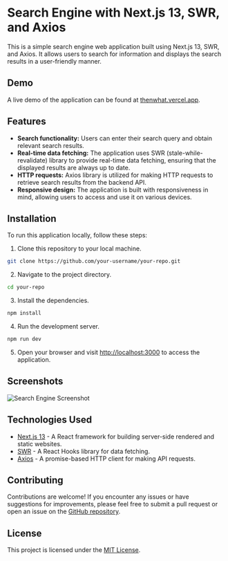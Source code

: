 # Search Engine with Next.js 13, SWR, and Axios

This is a simple search engine web application built using Next.js 13, SWR, and Axios. It allows users to search for information and displays the search results in a user-friendly manner.

## Demo

A live demo of the application can be found at [thenwhat.vercel.app](https://thenwhat.vercel.app).

## Features

- **Search functionality:** Users can enter their search query and obtain relevant search results.
- **Real-time data fetching:** The application uses SWR (stale-while-revalidate) library to provide real-time data fetching, ensuring that the displayed results are always up to date.
- **HTTP requests:** Axios library is utilized for making HTTP requests to retrieve search results from the backend API.
- **Responsive design:** The application is built with responsiveness in mind, allowing users to access and use it on various devices.

## Installation

To run this application locally, follow these steps:

1. Clone this repository to your local machine.

```bash
git clone https://github.com/your-username/your-repo.git
```

2. Navigate to the project directory.

```bash
cd your-repo
```

3. Install the dependencies.

```bash
npm install
```

4. Run the development server.

```bash
npm run dev
```

5. Open your browser and visit [http://localhost:3000](http://localhost:3000) to access the application.

## Screenshots

![Search Engine Screenshot](https://tinyurl.com/2kdbr4m9)

## Technologies Used

- [Next.js 13](https://nextjs.org/) - A React framework for building server-side rendered and static websites.
- [SWR](https://swr.vercel.app/) - A React Hooks library for data fetching.
- [Axios](https://axios-http.com/) - A promise-based HTTP client for making API requests.

## Contributing

Contributions are welcome! If you encounter any issues or have suggestions for improvements, please feel free to submit a pull request or open an issue on the [GitHub repository](https://github.com/your-username/your-repo).

## License

This project is licensed under the [MIT License](LICENSE).
